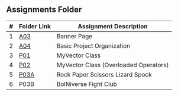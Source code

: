 ##  Assignments Folder

|   #   | Folder Link                                                                             | Assignment Description                |
| :---: | --------------------------------------------------------------------------------------- | ------------------------------------- |
|   1   | [A03](https://github.com/dmreyescoy03/2143-OOP-ReyesCoy/tree/main/Assignments/A03)      | Banner Page                           |
|   2   | [A04](https://github.com/dmreyescoy03/2143-OOP-ReyesCoy/tree/main/Assignments/A04)      | Basic Project Organization            |
|   3   | [P01](https://github.com/dmreyescoy03/2143-OOP-ReyesCoy/tree/main/Assignments/05-P01)   | MyVector Class                        |
|   4   | [P02](https://github.com/dmreyescoy03/2143-OOP-ReyesCoy/tree/main/Assignments/06-P02)   | MyVector Class (Overloaded Operators) |
|   5   | [P03A](https://github.com/dmreyescoy03/2143-OOP-ReyesCoy/tree/main/Assignments/07-P03A) | Rock Paper Scissors Lizard Spock      |
|   6   | P03B                                                                                    | BolNiverse Fight Club                 |